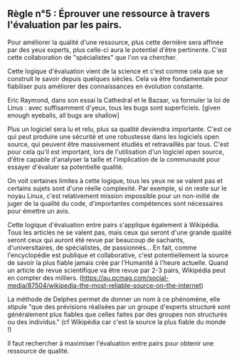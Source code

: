 ## Règle n°5 : Éprouver une ressource à travers l'évaluation par les pairs.

Pour améliorer la qualité d'une ressource, plus cette dernière sera affinée par des yeux experts, plus celle-ci aura le potentiel d'être pertinente. C'est cette collaboration de "spécialistes" que l'on va chercher.

Cette logique d'évaluation vient de la science et c'est comme cela que se construit le savoir depuis quelques siècles. Cela va être fondamentale pour fiabiliser puis améliorer des connaissances en évolution constante.

Eric Raymond, dans son essai la Cathedral et le Bazaar, va formuler la loi de Linus :  avec suffisamment d'yeux, tous les bugs sont superficiels. [given enough eyeballs, all bugs are shallow]

Plus un logiciel sera lu et relu, plus sa qualité deviendra importante. C'est ce qui peut produire une sécurité et une robustesse dans les logiciels open source, qui peuvent être massivement étudiés et retravaillés par tous. C'est pour cela qu'il est important, lors de l'utilisation d'un logiciel open source, d'être capable d'analyser la taille et l'implication de la communauté pour essayer d'évaluer sa potentielle qualité.

On voit certaines limites à cette logique, tous les yeux ne se valent pas et certains sujets sont d'une réelle complexité. Par exemple, si on reste sur le noyau Linux, c'est relativement mission impossible pour un non-initié de juger de la qualité du code, d'importantes compétences sont nécessaires pour émettre un avis.

Cette logique d'évaluation entre pairs s'applique également à Wikipédia. Tous les articles ne se valent pas, mais ceux qui seront d'une grande qualité seront ceux qui auront été revue par beaucoup de sachants, d'universitaires, de spécialistes, de passionnés... En fait, comme l'encyclopédie est publique et collaborative, c'est potentiellement la source de savoir la plus fiable jamais crée par l'Humanité à l'heure actuelle. Quand un article de revue scientifique va être revue par 2-3 pairs, Wikipédia peut en compter des milliers.
(https://au.pcmag.com/social-media/87504/wikipedia-the-most-reliable-source-on-the-internet)

La méthode de Delphes permet de donner un nom à ce phénomène, elle stipule "que des prévisions réalisées par un groupe d'experts structuré sont généralement plus fiables que celles faites par des groupes non structurés ou des individus." (cf Wikipédia car c'est la source la plus fiable du monde !)

Il faut rechercher à maximiser l'évaluation entre pairs pour obtenir une ressource de qualité.
